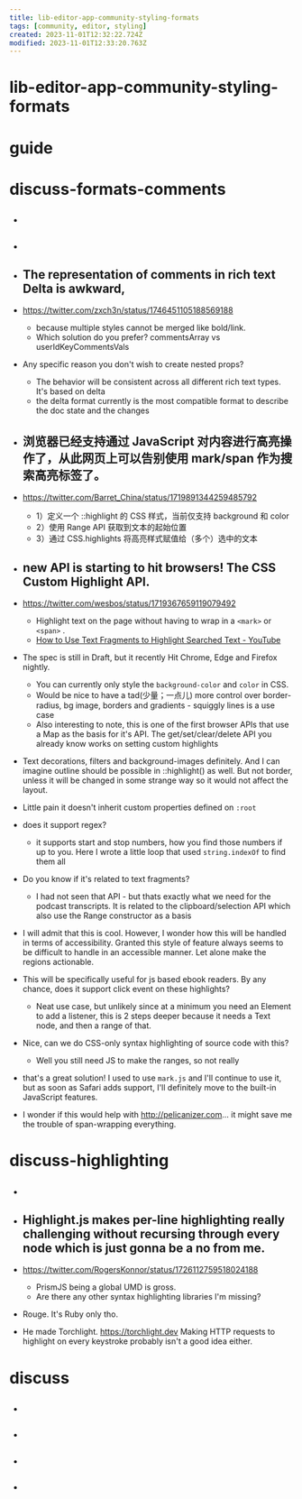 ```yaml
---
title: lib-editor-app-community-styling-formats
tags: [community, editor, styling]
created: 2023-11-01T12:32:22.724Z
modified: 2023-11-01T12:33:20.763Z
---
```


# lib-editor-app-community-styling-formats

# guide

# discuss-formats-comments
- ## 

- ## 

- ## The representation of comments in rich text Delta is awkward, 
- https://twitter.com/zxch3n/status/1746451105188569188
  - because multiple styles cannot be merged like bold/link. 
  - Which solution do you prefer? commentsArray vs userIdKeyCommentsVals
- Any specific reason you don't wish to create nested props?
  - The behavior will be consistent across all different rich text types. It's based on delta
  - the delta format currently is the most compatible format to describe the doc state and the changes

- ## 浏览器已经支持通过 JavaScript 对内容进行高亮操作了，从此网页上可以告别使用 mark/span 作为搜索高亮标签了。
- https://twitter.com/Barret_China/status/1719891344259485792
  - 1）定义一个 ::highlight 的 CSS 样式，当前仅支持 background 和 color
  - 2）使用 Range API 获取到文本的起始位置
  - 3）通过 CSS.highlights 将高亮样式赋值给（多个）选中的文本

- ## new API is starting to hit browsers! The CSS Custom Highlight API. 
- https://twitter.com/wesbos/status/1719367659119079492
  - Highlight text on the page without having to wrap in a `<mark>` or `<span>` .
  - [How to Use Text Fragments to Highlight Searched Text - YouTube](https://www.youtube.com/watch?v=JmsSfmXiWbk)
- The spec is still in Draft, but it recently Hit Chrome, Edge and Firefox nightly. 
  - You can currently only style the `background-color` and `color` in CSS. 
  - Would be nice to have a tad(少量；一点儿) more control over border-radius, bg image, borders and gradients - squiggly lines is a use case
  - Also interesting to note, this is one of the first browser APIs that use a Map as the basis for it's API. The get/set/clear/delete API you already know works on setting custom highlights
- Text decorations, filters and background-images definitely. And I can imagine outline should be possible in ::highlight() as well. But not border, unless it will be changed in some strange way so it would not affect the layout.
- Little pain it doesn't inherit custom properties defined on `:root`

- does it support regex?
  - it supports start and stop numbers, how you find those numbers if up to you. Here I wrote a little loop that used `string.indexOf` to find them all
- Do you know if it's related to text fragments?
  - I had not seen that API - but thats exactly what we need for the podcast transcripts. It is related to the clipboard/selection API which also use the Range constructor as a basis
- I will admit that this is cool. However, I wonder how this will be handled in terms of accessibility.  Granted this style of feature always seems to be difficult to handle in an accessible manner.  Let alone make the regions actionable.

- This will be specifically useful for js based ebook readers. By any chance, does it support click event on these highlights?
  - Neat use case, but unlikely since at a minimum you need an Element to add a listener, this is 2 steps deeper because it needs a Text node, and then a range of that.

- Nice, can we do CSS-only syntax highlighting of source code with this?
  - Well you still need JS to make the ranges, so not really

- that's a great solution! I used to use `mark.js` and I'll continue to use it, but as soon as Safari adds support, I'll definitely move to the built-in JavaScript features.

- I wonder if this would help with http://pelicanizer.com... it might save me the trouble of span-wrapping everything.
# discuss-highlighting
- ## 

- ## Highlight.js makes per-line highlighting really challenging without recursing through every node which is just gonna be a no from me.
- https://twitter.com/RogersKonnor/status/1726112759518024188
  - PrismJS being a global UMD is gross. 
  - Are there any other syntax highlighting libraries I'm missing?
- Rouge. It's Ruby only tho.
- He made Torchlight. https://torchlight.dev Making HTTP requests to highlight on every keystroke probably isn't a good idea either.

# discuss
- ## 

- ## 

- ## 

- ## 
